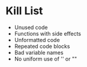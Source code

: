 Kill List
=========
* Unused code
* Functions with side effects
* Unformatted code
* Repeated code blocks
* Bad variable names
* No uniform use of '' or ""
